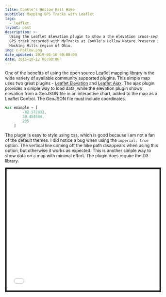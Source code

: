 ```yaml
---
title: Conkle's Hollow Fall Hike
subtitle: Mapping GPS Tracks with Leaflet
tags:
  - leaflet
layout: post
description: >-
  Using the Leaflet Elevation plugin to show a the elevation cross-section of a
  GPS track recorded with MyTracks at Conkle's Hollow Nature Preserve in the
  Hocking Hills region of Ohio.
img: c-hollow.png
date_updated: 2019-04-10 00:00:00
date: 2015-10-12 00:00:00
---
```

One of the benefits of using the open source Leaflet mapping library is the wide variety of available community supported plugins. This simple map uses two great plugins - [Leaflet Elevation](https://github.com/MrMufflon/Leaflet.Elevation) and [Leaflet Ajax](https://github.com/calvinmetcalf/leaflet-ajax). The ajax plugin provides a simple way to load data, while the elevation plugin shows elevation from a GeoJSON file in an interactive chart, added to the map as a Leaflet Control. The GeoJSON file must include coordinates.

```Javascript
var example = [
        -82.572833,
        39.454684,
        235
    ]
```

The plugin is easy to style using css, which is good because I am not a fan of the default themes. I did notice a bug when using the ``imperial: true`` option. The vertical line coming off the hike path disappears when using this option, but otherwise it works as expected. This is another simple way to show data on a map with minimal effort. The plugin does require the D3 library.

<iframe src="/apps/conckles-hollow-hike.html" width=100% height="400px" frameborder=0 style="border: solid thick #1c1d21;"></iframe>